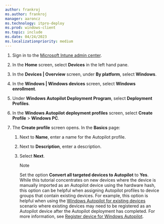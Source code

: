 ```yaml
---
author: frankroj
ms.author: frankroj
manager: aaroncz
ms.technology: itpro-deploy
ms.prod: windows-client
ms.topic: include
ms.date: 04/24/2023
ms.localizationpriority: medium
---
```


<!-- This file is shared by the following articles:

pre-provisioning/azure-ad-join-autopilot-profile.md
pre-provisioning/hybrid-azure-ad-join-autopilot-profile.md
self-deploying/self-deploying-autopilot-profile.md
user-driven/azure-ad-join-autopilot-profile.md
user-driven/hybrid-azure-ad-join-autopilot-profile.md

Headings are driven by article context. -->

1. Sign in to the [Microsoft Intune admin center](https://go.microsoft.com/fwlink/?linkid=2109431).

2. In the **Home** screen, select **Devices** in the left hand pane.

3. In the **Devices | Overview** screen, under **By platform**, select **Windows**.

4. In the **Windows | Windows devices** screen, select **Windows enrollment**.

5. Under **Windows Autopilot Deployment Program**, select **Deployment Profiles**.

6. In the **Windows Autopilot deployment profiles** screen, select **Create Profile** > **Windows PC**.

7. The **Create profile** screen opens. In the **Basics** page:

   1. Next to **Name**, enter a name for the Autopilot profile.

   1. Next to **Description**, enter a description.

   1. Select **Next**.

      > [!NOTE]
      >
      > Set the option **Convert all targeted devices to Autopilot** to **Yes**. While this tutorial concentrates on new devices where the device is manually imported as an Autopilot device using the hardware hash, this option can be helpful when assigning Autopilot profiles to device groups that contain existing devices. For example, this option is helpful when using the [Windows Autopilot for existing devices](../existing-devices/existing-devices-workflow.md) scenario where existing devices may need to be registered as an Autopilot device after the Autopilot deployment has completed. For more information, see [Register device for Windows Autopilot](../existing-devices/register-device.md).
